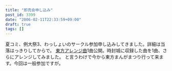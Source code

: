 ```yaml
---
title: "即売会申し込み"
post_id: 3399
date: "2006-02-11T22:33:59+09:00"
draft: true
tags: []
---
```



夏コミ、例大祭3、わっしょいのサークル参加申し込みしてきました。詳細は当落はっきりしてからで。 [東方アレンジ曲](https://danmaq.com/3398)1曲公開。時封城に収録した曲を1曲、さらにアレンジしてみました。 と言うわけで今から東方まんがまつり行って来ます。今回は一般参加ですが。
